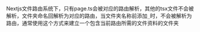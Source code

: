 Nextjs文件路由系统下，只有page.ts会被对应的路由解析，其他的tsx文件不会被解析，文件夹命名回解析为对应的路由，当文件夹名称前添加``_``时，不会被解析为路由，通常使用这个方式来建立一个包含当前路由所需的文件资料的文件夹